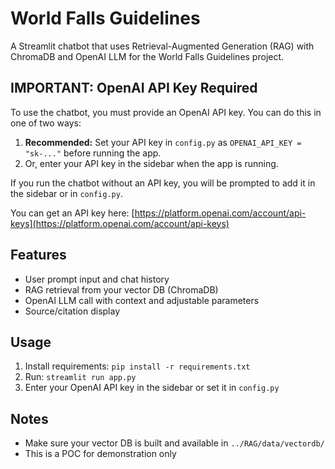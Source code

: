 # World Falls Guidelines

A Streamlit chatbot that uses Retrieval-Augmented Generation (RAG) with ChromaDB and OpenAI LLM for the World Falls Guidelines project.

## IMPORTANT: OpenAI API Key Required

To use the chatbot, you must provide an OpenAI API key. You can do this in one of two ways:

1. **Recommended:** Set your API key in `config.py` as `OPENAI_API_KEY = "sk-..."` before running the app.
2. Or, enter your API key in the sidebar when the app is running.

If you run the chatbot without an API key, you will be prompted to add it in the sidebar or in `config.py`.

You can get an API key here: [https://platform.openai.com/account/api-keys](https://platform.openai.com/account/api-keys)

## Features

- User prompt input and chat history
- RAG retrieval from your vector DB (ChromaDB)
- OpenAI LLM call with context and adjustable parameters
- Source/citation display

## Usage

1. Install requirements: `pip install -r requirements.txt`
2. Run: `streamlit run app.py`
3. Enter your OpenAI API key in the sidebar or set it in `config.py`

## Notes

- Make sure your vector DB is built and available in `../RAG/data/vectordb/`
- This is a POC for demonstration only
